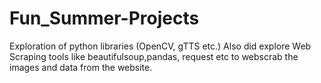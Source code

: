 # Fun_Summer-Projects
Exploration of python libraries (OpenCV, gTTS etc.)
Also did explore Web Scraping tools like beautifulsoup,pandas, request etc to webscrab the images and data from the website.

